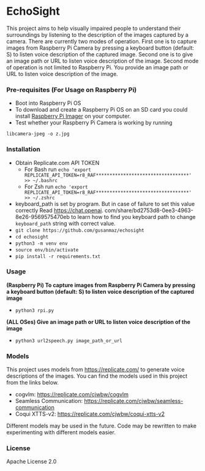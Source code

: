 # EchoSight

This project aims to help visually impaired people to understand their surroundings by listening to the description of the images captured by a camera.
There are currently two modes of operation. First one is to capture images from Raspberry Pi Camera by pressing a keyboard button (default: S) to listen voice description of the captured image. Second one is to give an image path or URL to listen voice description of the image.
Second mode of operation is not limited to Raspberry Pi. You provide an image path or URL to listen voice description of the image.

### Pre-requisites (For Usage on Raspberry Pi)

* Boot into Raspberry Pi OS
* To download and create a Raspberry Pi OS on an SD card you could install [Raspberry Pi Imager](https://downloads.raspberrypi.org/imager/imager_latest.exe) on your computer.
* Test whether your Raspberry Pi Camera is working by running

`libcamera-jpeg -o z.jpg`

### Installation

* Obtain Replicate.com API TOKEN
   * For Bash run `echo 'export REPLICATE_API_TOKEN=r8_RAF**********************************' >> ~/.bashrc`
   * For Zsh  run `echo 'export REPLICATE_API_TOKEN=r8_RAF**********************************' >> ~/.zshrc`
* keyboard_path is set by program. But in case of failure to set this value correctly Read https://chat.openai.
  com/share/bd2753d8-0ee3-4963-8e26-9569575470eb to learn how to find you keyboard path to change `keyboard_path` string with correct value.
* `git clone https://github.com/gusanmaz/echosight`
* `cd echosight`
* `python3 -m venv env`
* `source env/bin/activate`
* `pip install -r requirements.txt`

### Usage 
**(Raspberry Pi) To capture images from Raspberry Pi Camera by pressing a keyboard button (default: S) to listen 
  voice description of the captured image**

* `python3 rpi.py`

 **(ALL OSes) Give an image path or URL to listen voice description of the image**

* `python3 url2speech.py image_path_or_url`


### Models

This project uses models from https://replicate.com/ to generate voice descriptions of the images. You can find the models used in this project from the links below.

* cogvlm: https://replicate.com/cjwbw/cogvlm
* Seamless Communication: https://replicate.com/cjwbw/seamless-communication
* Coqui XTTS-v2: https://replicate.com/cjwbw/coqui-xtts-v2

Different models may be used in the future. Code may be rewritten to make experimenting with different models easier.

### License
Apache License 2.0
